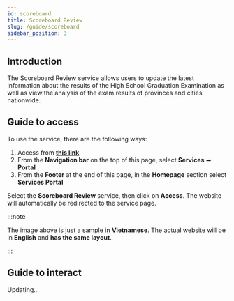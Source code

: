 ```yaml
---
id: scoreboard
title: Scoreboard Review
slug: /guide/scoreboard
sidebar_position: 3
---
```


## Introduction

The Scoreboard Review service allows users to update the latest information about the results of the High School Graduation Examination as well as view the analysis of the exam results of provinces and cities nationwide.

## Guide to access

To use the service, there are the following ways:

1. Access from [**this link**](../../../en/services)
2. From the **Navigation bar** on the top of this page, select **Services** ➡ **Portal**
3. From the **Footer** at the end of this page, in the **Homepage** section select **Services Portal**

Select the **Scoreboard Review** service, then click on **Access**. The website will automatically be redirected to the service page.

:::note

The image above is just a sample in **Vietnamese**. The actual website will be in **English** and **has the same layout**.

:::

## Guide to interact

Updating...
